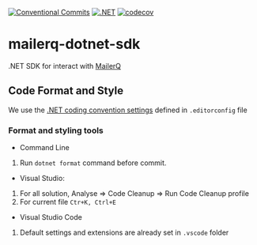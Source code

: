 [![Conventional Commits](https://img.shields.io/badge/Conventional%20Commits-1.0.0-yellow.svg)](https://conventionalcommits.org)
[![.NET](https://github.com/MakingSense/mailerq-dotnet-sdk/actions/workflows/dotnet.yml/badge.svg)](https://github.com/MakingSense/mailerq-dotnet-sdk/actions/workflows/dotnet.yml)
[![codecov](https://codecov.io/gh/MakingSense/mailerq-dotnet-sdk/branch/master/graph/badge.svg)](https://codecov.io/gh/MakingSense/mailerq-dotnet-sdk)

# mailerq-dotnet-sdk

.NET SDK for interact with [MailerQ](https://www.mailerq.com/)

## Code Format and Style

We use the [.NET coding convention settings](https://docs.microsoft.com/en-us/visualstudio/ide/editorconfig-code-style-settings-reference?view=vs-2019) defined in `.editorconfig` file

### Format and styling tools

- Command Line

1. Run `dotnet format` command before commit.

- Visual Studio:

1. For all solution, Analyse => Code Cleanup => Run Code Cleanup profile
2. For current file `Ctr+K, Ctrl+E`

- Visual Studio Code

1. Default settings and extensions are already set in `.vscode` folder
